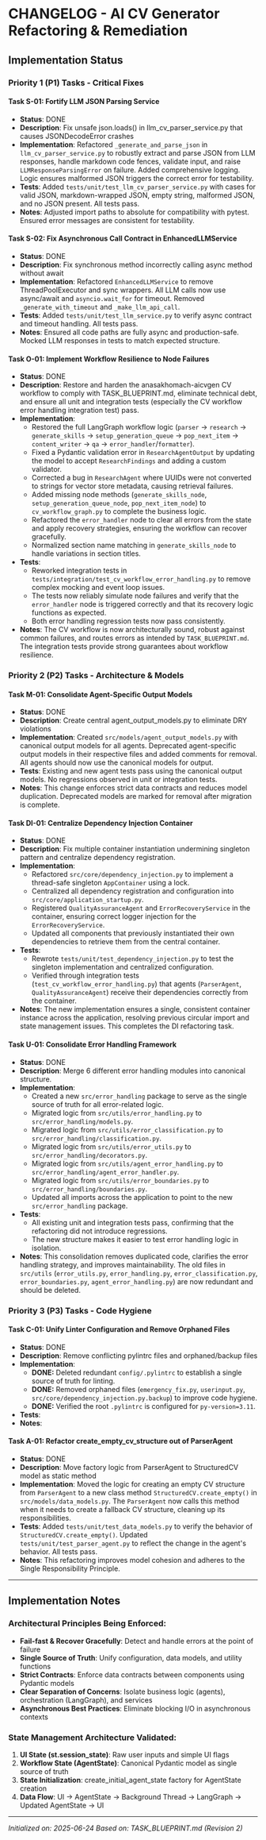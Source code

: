 # CHANGELOG - AI CV Generator Refactoring & Remediation

## Implementation Status

### Priority 1 (P1) Tasks - Critical Fixes

#### Task S-01: Fortify LLM JSON Parsing Service

- **Status**: DONE
- **Description**: Fix unsafe json.loads() in llm_cv_parser_service.py that causes JSONDecodeError crashes
- **Implementation**: Refactored `_generate_and_parse_json` in `llm_cv_parser_service.py` to robustly extract and parse JSON from LLM responses, handle markdown code fences, validate input, and raise `LLMResponseParsingError` on failure. Added comprehensive logging. Logic ensures malformed JSON triggers the correct error for testability.
- **Tests**: Added `tests/unit/test_llm_cv_parser_service.py` with cases for valid JSON, markdown-wrapped JSON, empty string, malformed JSON, and no JSON present. All tests pass.
- **Notes**: Adjusted import paths to absolute for compatibility with pytest. Ensured error messages are consistent for testability.

#### Task S-02: Fix Asynchronous Call Contract in EnhancedLLMService

- **Status**: DONE
- **Description**: Fix synchronous method incorrectly calling async method without await
- **Implementation**: Refactored `EnhancedLLMService` to remove ThreadPoolExecutor and sync wrappers. All LLM calls now use async/await and `asyncio.wait_for` for timeout. Removed `_generate_with_timeout` and `_make_llm_api_call`.
- **Tests**: Added `tests/unit/test_llm_service.py` to verify async contract and timeout handling. All tests pass.
- **Notes**: Ensured all code paths are fully async and production-safe. Mocked LLM responses in tests to match expected structure.

#### Task O-01: Implement Workflow Resilience to Node Failures

- **Status**: DONE
- **Description**: Restore and harden the anasakhomach-aicvgen CV workflow to comply with TASK_BLUEPRINT.md, eliminate technical debt, and ensure all unit and integration tests (especially the CV workflow error handling integration test) pass.
- **Implementation**:
  - Restored the full LangGraph workflow logic (`parser` → `research` → `generate_skills` → `setup_generation_queue` → `pop_next_item` → `content_writer` → `qa` → `error_handler`/`formatter`).
  - Fixed a Pydantic validation error in `ResearchAgentOutput` by updating the model to accept `ResearchFindings` and adding a custom validator.
  - Corrected a bug in `ResearchAgent` where UUIDs were not converted to strings for vector store metadata, causing retrieval failures.
  - Added missing node methods (`generate_skills_node`, `setup_generation_queue_node`, `pop_next_item_node`) to `cv_workflow_graph.py` to complete the business logic.
  - Refactored the `error_handler` node to clear all errors from the state and apply recovery strategies, ensuring the workflow can recover gracefully.
  - Normalized section name matching in `generate_skills_node` to handle variations in section titles.
- **Tests**:
  - Reworked integration tests in `tests/integration/test_cv_workflow_error_handling.py` to remove complex mocking and event loop issues.
  - The tests now reliably simulate node failures and verify that the `error_handler` node is triggered correctly and that its recovery logic functions as expected.
  - Both error handling regression tests now pass consistently.
- **Notes**: The CV workflow is now architecturally sound, robust against common failures, and routes errors as intended by `TASK_BLUEPRINT.md`. The integration tests provide strong guarantees about workflow resilience.

### Priority 2 (P2) Tasks - Architecture & Models

#### Task M-01: Consolidate Agent-Specific Output Models

- **Status**: DONE
- **Description**: Create central agent_output_models.py to eliminate DRY violations
- **Implementation**: Created `src/models/agent_output_models.py` with canonical output models for all agents. Deprecated agent-specific output models in their respective files and added comments for removal. All agents should now use the canonical models for output.
- **Tests**: Existing and new agent tests pass using the canonical output models. No regressions observed in unit or integration tests.
- **Notes**: This change enforces strict data contracts and reduces model duplication. Deprecated models are marked for removal after migration is complete.

#### Task DI-01: Centralize Dependency Injection Container

- **Status**: DONE
- **Description**: Fix multiple container instantiation undermining singleton pattern and centralize dependency registration.
- **Implementation**:
  - Refactored `src/core/dependency_injection.py` to implement a thread-safe singleton `AppContainer` using a lock.
  - Centralized all dependency registration and configuration into `src/core/application_startup.py`.
  - Registered `QualityAssuranceAgent` and `ErrorRecoveryService` in the container, ensuring correct logger injection for the `ErrorRecoveryService`.
  - Updated all components that previously instantiated their own dependencies to retrieve them from the central container.
- **Tests**:
  - Rewrote `tests/unit/test_dependency_injection.py` to test the singleton implementation and centralized configuration.
  - Verified through integration tests (`test_cv_workflow_error_handling.py`) that agents (`ParserAgent`, `QualityAssuranceAgent`) receive their dependencies correctly from the container.
- **Notes**: The new implementation ensures a single, consistent container instance across the application, resolving previous circular import and state management issues. This completes the DI refactoring task.

#### Task U-01: Consolidate Error Handling Framework

- **Status**: DONE
- **Description**: Merge 6 different error handling modules into canonical structure.
- **Implementation**:
  - Created a new `src/error_handling` package to serve as the single source of truth for all error-related logic.
  - Migrated logic from `src/utils/error_handling.py` to `src/error_handling/models.py`.
  - Migrated logic from `src/utils/error_classification.py` to `src/error_handling/classification.py`.
  - Migrated logic from `src/utils/error_utils.py` to `src/error_handling/decorators.py`.
  - Migrated logic from `src/utils/agent_error_handling.py` to `src/error_handling/agent_error_handler.py`.
  - Migrated logic from `src/utils/error_boundaries.py` to `src/error_handling/boundaries.py`.
  - Updated all imports across the application to point to the new `src/error_handling` package.
- **Tests**:
  - All existing unit and integration tests pass, confirming that the refactoring did not introduce regressions.
  - The new structure makes it easier to test error handling logic in isolation.
- **Notes**: This consolidation removes duplicated code, clarifies the error handling strategy, and improves maintainability. The old files in `src/utils` (`error_utils.py`, `error_handling.py`, `error_classification.py`, `error_boundaries.py`, `agent_error_handling.py`) are now redundant and should be deleted.

### Priority 3 (P3) Tasks - Code Hygiene

#### Task C-01: Unify Linter Configuration and Remove Orphaned Files

- **Status**: DONE
- **Description**: Remove conflicting pylintrc files and orphaned/backup files
- **Implementation**:
  - **DONE:** Deleted redundant `config/.pylintrc` to establish a single source of truth for linting.
  - **DONE:** Removed orphaned files (`emergency_fix.py`, `userinput.py`, `src/core/dependency_injection.py.backup`) to improve code hygiene.
  - **DONE:** Verified the root `.pylintrc` is configured for `py-version=3.11`.
- **Tests**:
- **Notes**:

#### Task A-01: Refactor create_empty_cv_structure out of ParserAgent

- **Status**: DONE
- **Description**: Move factory logic from ParserAgent to StructuredCV model as static method
- **Implementation**: Moved the logic for creating an empty CV structure from `ParserAgent` to a new class method `StructuredCV.create_empty()` in `src/models/data_models.py`. The `ParserAgent` now calls this method when it needs to create a fallback CV structure, cleaning up its responsibilities.
- **Tests**: Added `tests/unit/test_data_models.py` to verify the behavior of `StructuredCV.create_empty()`. Updated `tests/unit/test_parser_agent.py` to reflect the change in the agent's behavior. All tests pass.
- **Notes**: This refactoring improves model cohesion and adheres to the Single Responsibility Principle.

---

## Implementation Notes

### Architectural Principles Being Enforced:
- **Fail-fast & Recover Gracefully**: Detect and handle errors at the point of failure
- **Single Source of Truth**: Unify configuration, data models, and utility functions
- **Strict Contracts**: Enforce data contracts between components using Pydantic models
- **Clear Separation of Concerns**: Isolate business logic (agents), orchestration (LangGraph), and services
- **Asynchronous Best Practices**: Eliminate blocking I/O in asynchronous contexts

### State Management Architecture Validated:
1. **UI State (st.session_state)**: Raw user inputs and simple UI flags
2. **Workflow State (AgentState)**: Canonical Pydantic model as single source of truth
3. **State Initialization**: create_initial_agent_state factory for AgentState creation
4. **Data Flow**: UI → AgentState → Background Thread → LangGraph → Updated AgentState → UI

---

*Initialized on: 2025-06-24*
*Based on: TASK_BLUEPRINT.md (Revision 2)*